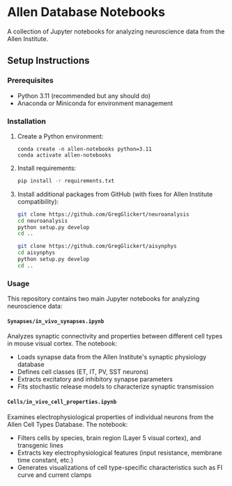# Allen Database Notebooks

A collection of Jupyter notebooks for analyzing neuroscience data from the Allen Institute.

## Setup Instructions

### Prerequisites
- Python 3.11 (recommended but any should do)
- Anaconda or Miniconda for environment management

### Installation

1. Create a Python environment:
   ```bashawefa
   conda create -n allen-notebooks python=3.11
   conda activate allen-notebooks
   ```

2. Install requirements:
   ```bash
   pip install -r requirements.txt
   ```

3. Install additional packages from GitHub (with fixes for Allen Institute compatibility):
   ```bash
   git clone https://github.com/GregGlickert/neuroanalysis
   cd neuroanalysis
   python setup.py develop
   cd ..
    ```
    
   ```bash
   git clone https://github.com/GregGlickert/aisynphys
   cd aisynphys
   python setup.py develop
   cd ..
   ```

### Usage

This repository contains two main Jupyter notebooks for analyzing neuroscience data:

#### `Synapses/in_vivo_synapses.ipynb`
Analyzes synaptic connectivity and properties between different cell types in mouse visual cortex. The notebook:
- Loads synapse data from the Allen Institute's synaptic physiology database
- Defines cell classes (ET, IT, PV, SST neurons)
- Extracts excitatory and inhibitory synapse parameters
- Fits stochastic release models to characterize synaptic transmission

#### `Cells/in_vivo_cell_properties.ipynb`
Examines electrophysiological properties of individual neurons from the Allen Cell Types Database. The notebook:
- Filters cells by species, brain region (Layer 5 visual cortex), and transgenic lines
- Extracts key electrophysiological features (input resistance, membrane time constant, etc.)
- Generates visualizations of cell type-specific characteristics such as FI curve and current clamps

